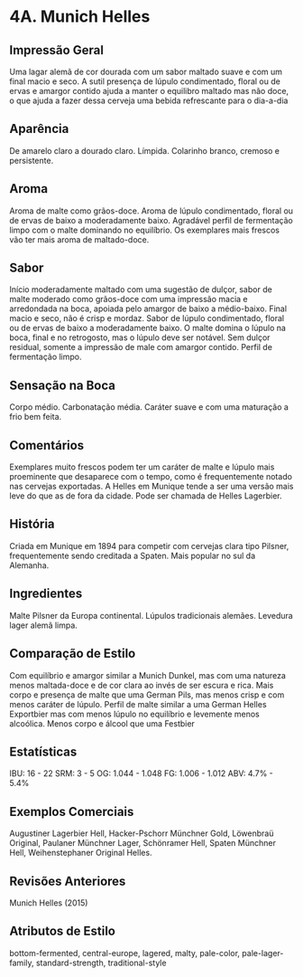 # 4A. Munich Helles

## Impressão Geral

Uma lagar alemã de cor dourada com um sabor maltado suave e com um final macio e seco. A sutil presença de lúpulo condimentado, floral ou de ervas e amargor contido ajuda a manter o equilibro maltado mas não doce, o que ajuda a fazer dessa cerveja uma bebida refrescante para o dia-a-dia

## Aparência

De amarelo claro a dourado claro. Límpida. Colarinho branco, cremoso e persistente.

## Aroma

Aroma de malte como grãos-doce. Aroma de lúpulo condimentado, floral ou de ervas de baixo a moderadamente baixo. Agradável perfil de fermentação limpo com o malte dominando no equilíbrio. Os exemplares mais frescos vão ter mais aroma de maltado-doce.

## Sabor

Início moderadamente maltado com uma sugestão de dulçor, sabor de malte moderado como grãos-doce com uma impressão macia e arredondada na boca, apoiada pelo amargor de baixo a médio-baixo. Final macio e seco, não é crisp e mordaz. Sabor de lúpulo condimentado, floral ou de ervas de baixo a moderadamente baixo. O malte domina o lúpulo na boca, final e no retrogosto, mas o lúpulo deve ser notável. Sem dulçor residual, somente a impressão de male com amargor contido. Perfil de fermentação limpo.

## Sensação na Boca

Corpo médio. Carbonatação média. Caráter suave e com uma maturação a frio bem feita.

## Comentários

Exemplares muito frescos podem ter um caráter de malte e lúpulo mais proeminente que desaparece com o tempo, como é frequentemente notado nas cervejas exportadas. A Helles em Munique tende a ser uma versão mais leve do que as de fora da cidade. Pode ser chamada de Helles Lagerbier.

## História

Criada em Munique em 1894 para competir com cervejas clara tipo Pilsner, frequentemente sendo creditada a Spaten. Mais popular no sul da Alemanha.

## Ingredientes

Malte Pilsner da Europa continental. Lúpulos tradicionais alemães. Levedura lager alemã limpa.

## Comparação de Estilo

Com equilíbrio e amargor similar a Munich Dunkel, mas com uma natureza menos maltada-doce e de cor clara ao invés de ser escura e rica. Mais corpo e presença de malte que uma German Pils, mas menos crisp e com menos caráter de lúpulo. Perfil de malte similar a uma German Helles Exportbier mas com menos lúpulo no equilíbrio e levemente menos alcoólica. Menos corpo e álcool que uma Festbier

## Estatísticas

IBU: 16 - 22
SRM: 3 - 5
OG: 1.044 - 1.048
FG: 1.006 - 1.012
ABV: 4.7% - 5.4%

## Exemplos Comerciais

Augustiner Lagerbier Hell, Hacker-Pschorr Münchner Gold, Löwenbraü Original, Paulaner Münchner Lager, Schönramer Hell, Spaten Münchner Hell, Weihenstephaner Original Helles.

## Revisões Anteriores

Munich Helles (2015)

## Atributos de Estilo

bottom-fermented, central-europe, lagered, malty, pale-color, pale-lager-family, standard-strength, traditional-style